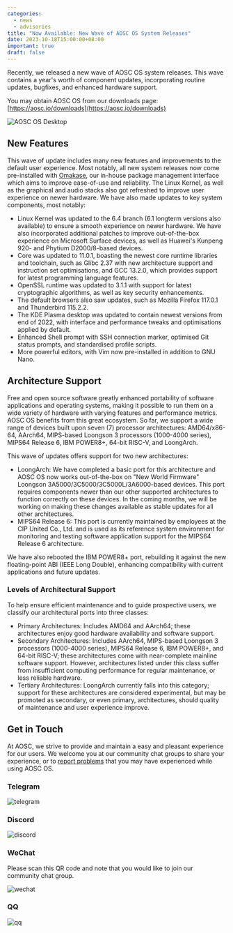 ```yaml
---
categories:
  - news
  - advisories
title: "Now Available: New Wave of AOSC OS System Releases"
date: 2023-10-18T15:00:00+08:00
important: true
draft: false
---
```


Recently, we released a new wave of AOSC OS system releases. This wave contains a year's worth of component updates, incorporating routine updates, bugfixes, and enhanced hardware support.

You may obtain AOSC OS from our downloads page: [https://aosc.io/downloads](https://aosc.io/downloads)

![AOSC OS Desktop](https://raw.githubusercontent.com/AOSC-Dev/newsroom/master/special-issue/20231017/imgs/desktop.en.png)

New Features
----

This wave of update includes many new features and improvements to the default user experience. Most notably, all new system releases now come pre-installed with [Omakase](https://github.com/AOSC-Dev/oma), our in-house package management interface which aims to improve ease-of-use and reliability. The Linux Kernel, as well as the graphical and audio stacks also got refreshed to improve user experience on newer hardware. We have also made updates to key system components, most notably:

- Linux Kernel was updated to the 6.4 branch (6.1 longterm versions also available) to ensure a smooth experience on newer hardware. We have also incorporated additional patches to improve out-of-the-box experience on Microsoft Surface devices, as well as Huawei's Kunpeng 920- and Phytium D2000/8-based devices.
- Core was updated to 11.0.1, boasting the newest core runtime libraries and toolchain, such as Glibc 2.37 with new architecture support and instruction set optimisations, and GCC 13.2.0, which provides support for latest programming language features.
- OpenSSL runtime was updated to 3.1.1 with support for latest cryptographic algorithms, as well as key security enhancements.
- The default browsers also saw updates, such as Mozilla Firefox 117.0.1 and Thunderbird 115.2.2.
- The KDE Plasma desktop was updated to contain newest versions from end of 2022, with interface and performance tweaks and optimisations applied by default.
- Enhanced Shell prompt with SSH connection marker, optimised Git status prompts, and standardised profile scripts.
- More powerful editors, with Vim now pre-installed in addition to GNU Nano.

Architecture Support
----

Free and open source software greatly enhanced portability of software applications and operating systems, making it possible to run them on a wide variety of hardware with varying features and performance metrics. AOSC OS benefits from this great ecosystem. So far, we support a wide range of devices built upon seven (7) processor architectures: AMD64/x86-64, AArch64, MIPS-based Loongson 3 processors (1000-4000 series), MIPS64 Release 6, IBM POWER8+, 64-bit RISC-V, and LoongArch.

This wave of updates offers support for two new architectures:

- LoongArch: We have completed a basic port for this architecture and AOSC OS now works out-of-the-box on "New World Firmware" Loongson 3A5000/3C5000/3C5000L/3A6000-based devices. This port requires components newer than our other supported architectures to function correctly on these devices. In the coming months, we will be working on making these changes available as stable updates for all other architectures.
- MIPS64 Release 6: This port is currently maintained by employees at the CIP United Co., Ltd. and is used as its reference system environment for monitoring and testing software application support for the MIPS64 Release 6 architecture.

We have also rebooted the IBM POWER8+ port, rebuilding it against the new floating-point ABI (IEEE Long Double), enhancing compatibility with current applications and future updates.

### Levels of Architectural Support

To help ensure efficient maintenance and to guide prospective users, we classify our architectural ports into three classes:

- Primary Architectures: Includes AMD64 and AArch64; these architectures enjoy good hardware availability and software support.
- Secondary Architectures: Includes AArch64, MIPS-based Loongson 3 processors (1000-4000 series), MIPS64 Release 6, IBM POWER8+, and 64-bit RISC-V; these architectures come with near-complete mainline software support. However, architectures listed under this class suffer from insufficient computing performance for regular maintenance, or less reliable hardware.
- Tertiary Architectures: LoongArch currently falls into this category; support for these architectures are considered experimental, but may be promoted as secondary, or even primary, architectures, should quality of maintenance and user experience improve.

Get in Touch
----

At AOSC, we strive to provide and maintain a easy and pleasant experience for our users. We welcome you at our community chat groups to share your experience, or to [report problems](https://github.com/AOSC-Dev/aosc-os-abbs/issues/new?assignees=&labels=&projects=&template=bug-report.yml) that you may have experienced while using AOSC OS. 

### Telegram

![telegram](https://raw.githubusercontent.com/AOSC-Dev/newsroom/master/special-issue/20231017/imgs/telegram.png)

### Discord

![discord](https://raw.githubusercontent.com/AOSC-Dev/newsroom/master/special-issue/20231017/imgs/discord.png)

### WeChat

Please scan this QR code and note that you would like to join our community chat group.

![wechat](https://raw.githubusercontent.com/AOSC-Dev/newsroom/master/special-issue/20231017/imgs/wechat.png)

### QQ

![qq](https://raw.githubusercontent.com/AOSC-Dev/newsroom/master/special-issue/20231017/imgs/qq.jpg)

